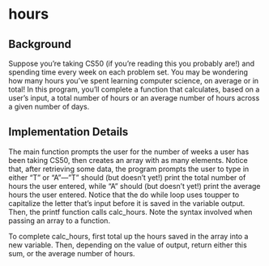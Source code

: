 # hours

## Background
Suppose you’re taking CS50 (if you’re reading this you probably are!) and spending time every week on each problem set. You may be wondering how many hours you’ve spent learning computer science, on average or in total! In this program, you’ll complete a function that calculates, based on a user’s input, a total number of hours or an average number of hours across a given number of days.

## Implementation Details
The main function prompts the user for the number of weeks a user has been taking CS50, then creates an array with as many elements. Notice that, after retrieving some data, the program prompts the user to type in either “T” or “A”—”T” should (but doesn’t yet!) print the total number of hours the user entered, while “A” should (but doesn’t yet!) print the average hours the user entered. Notice that the do while loop uses toupper to capitalize the letter that’s input before it is saved in the variable output. Then, the printf function calls calc_hours. Note the syntax involved when passing an array to a function.

To complete calc_hours, first total up the hours saved in the array into a new variable. Then, depending on the value of output, return either this sum, or the average number of hours.